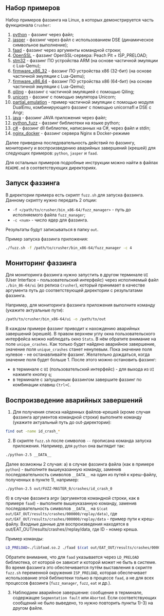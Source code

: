 ## Набор примеров
Набор примеров фаззинга на Linux, в которых демонстрируется часть функционала `Crusher`:

1) [python](python) - фаззинг через файл;
2) [jasper](jasper) - фаззинг через файл с использованием DSE (динамическое символьное выполнение);
3) [faad](faad) - фаззинг через аргументы командной строки;
4) [OpenSSL](OpenSSL) - фаззинг OpenSSL-сервера: Peach Pit + ISP_PRELOAD;
5) [stm32](stm32) - фаззинг ПО устройства ARM (на основе частичной эмуляции с Lua-Qemu);
6) [firmware_x86_32](firmware_x86_32) - фаззинг ПО устройства x86 (32-бит) (на основе частичной эмуляции с Lua-Qemu);
7) [firmware_x86_64]( firmware_x86_64) - фаззинг ПО устройства x86 (64-бит) (на основе частичной эмуляции с Lua-Qemu);
8) [qiling](qiling) - фаззинг с частичной эмуляцией с помощью Qiling;
9) [unicorn](unicorn) - фаззинг с помощью эмулятора Unicorn;
10) [partial_emulation](partial_emulation) - пример частичной эмуляции с помощью модуля DualEmu, комбинирующего фаззинг с помощью unicornafl и DSE с Angr;
11) [java](java) - фаззинг JAVA приложения через файл;
12) [python_fuzz](python_fuzz) - фаззинг библиотеки на языке python;
13) [c#](csharp) - фаззинг dll библиотек, написанных на C#, через файл и stdin;
14) [nginx_docker](nginx_docker) - фаззинг сервера Nginx в Docker-режиме

Далее приведена последовательность действий по фаззингу, мониторингу и воспроизведению аварийных завершений (крешей) для следующих примеров: `python`, `jasper` и `faad`.


Для остальных примеров подробные инструкции можно найти в файлах `README.md` в соответствующих директориях.

## Запуск фаззинга
В директории примера есть скрипт `fuzz.sh` для запуска фаззинга.
Данному скрипту нужно передать 2 опции:
* `-f </path/to/crusher/bin_x86-64/fuzz_manager>` - путь до исполняемого файла `fuzz_manager`;
* `-c <num>` - число ядер для фаззинга.

Результаты будут записываться в папку `out`.

Пример запуска фаззинга приложения:
```bash
./fuzz.sh -f /path/to/crusher/bin_x86-64/fuzz_manager -c 4
```

## Мониторинг фаззинга
Для мониторинга фаззинга нужно запустить в другом терминале `UI` (User Interface - пользовательский интерфейс) через исполняемый файл `./bin_86-64/ui` (из релиза `Crusher`), который принимает в качестве аргумента путь до соответствующей директории с результатами фаззинга.

Например, для мониторинга фаззинга приложения выполните команду (укажите актуальные пути):
```bash
/path/to/crusher/bin_x86-64/ui -o /path/to/out
```

В каждом примере фаззинг приводит к нахождению аварийных завершений (крешей).
В правом верхнем углу окна пользовательского интерфейса можно наблюдать окно `Stats`. В нём обратите внимание на поле `unique_crashes`.
Как только будет найдено аварийное завершение, значение поля `unique_crashes` станет ненулевым. Пока значение поля нулевое - не останавливайте фаззинг.
Желательно дождаться, когда значение поля будет больше 1. После этого можно остановить фаззинг:

* в терминале с `UI` (пользовательский интерфейс) - для выхода из `UI` нажмите кнопку `q`;
* в терминале с запущенным фаззингом завершите фаззинг по комбинации клавиш `Ctrl+C`.

## Воспроизведение аварийных завершений
1) Для получения списка найденных файлов-крешей (кроме случая фаззинга аргументов командной строки) выполните команду (укажите актуальный путь до out-директории):
```bash
find out -name id_crash_*
```

2) В скрипте `fuzz.sh` после символов `--` прописана команда запуска приложения. Например, для `python` она выглядит так:
```bash
./python-2.5 __DATA__
```

Далее возможны 2 случая:
а) в случае фаззинга файла (как в примере `python`) - выполните вышеуказанную команду, заменив последовательность символов `__DATA__` на один из путей к креш-файлу, полученных в пункте 1), например:
```bash
./python-2.5 out/FUZZ-MASTER_0/crashes/id_crash_0
```

б) в случае фаззинга argv (аргументов командной строки, как в примере `faad`) - выполните вышеуказанную команду, заменив последовательность символов `__DATA__` на `$(cat out/EAT_OUT/results/crashes/000000/replay/data)`,
где `out/EAT_OUT/results/crashes/000000/replay/data` - пример пути к креш-файлу. Входные данные для воспроизведения находятся в out/EAT_OUT/results/crashes/<ID>/replay/data, где ID - номер креша.

Пример команды:
```bash
LD_PRELOAD=./libfaad.so.2 ./faad $(cat out/EAT_OUT/results/crashes/000000/replay/data)
```

Обратите внимание, что для `faad` указывается через `LD_PRELOAD` библиотека, от которой он зависит и которой может не быть в системе.
Во время фаззинга это обеспечивается путём выставления в скрипте `fuzz.sh` переменной окружения `ISP_PRELOAD`, которая обеспечивает использование этой библиотеки только в процессе `faad`,
а не для всех процессов фаззинга (`fuzz_manager`, `fuzz`, `eat` и др.).

3) Наблюдаем аварийное завершение: сообщение в терминале, содержащее `Segmentation fault` или `Aborted`.
   Если соответствующих сообщений не было выведено, то нужно повторить пункты 1)-3) на другом файле.
